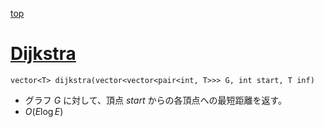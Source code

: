 [top](../../README.md)

# [Dijkstra](./dij.hpp)

`vector<T> dijkstra(vector<vector<pair<int, T>>> G, int start, T inf)`
- グラフ $G$ に対して、頂点 $start$ からの各頂点への最短距離を返す。
- $O(E\log{E})$